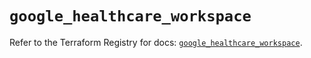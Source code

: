 # `google_healthcare_workspace`

Refer to the Terraform Registry for docs: [`google_healthcare_workspace`](https://registry.terraform.io/providers/hashicorp/google-beta/6.20.0/docs/resources/google_healthcare_workspace).
